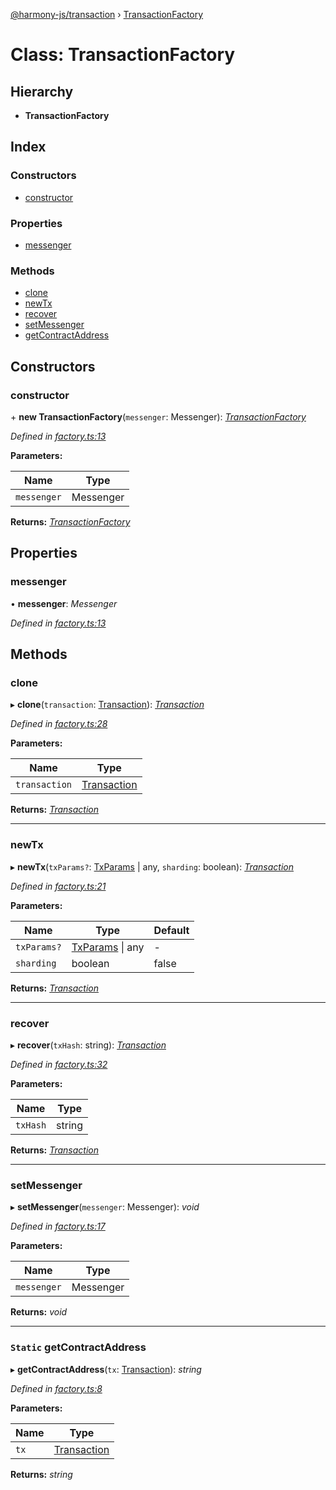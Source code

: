 [@harmony-js/transaction](../globals.md) › [TransactionFactory](transactionfactory.md)

# Class: TransactionFactory

## Hierarchy

* **TransactionFactory**

## Index

### Constructors

* [constructor](transactionfactory.md#constructor)

### Properties

* [messenger](transactionfactory.md#messenger)

### Methods

* [clone](transactionfactory.md#clone)
* [newTx](transactionfactory.md#newtx)
* [recover](transactionfactory.md#recover)
* [setMessenger](transactionfactory.md#setmessenger)
* [getContractAddress](transactionfactory.md#static-getcontractaddress)

## Constructors

###  constructor

\+ **new TransactionFactory**(`messenger`: Messenger): *[TransactionFactory](transactionfactory.md)*

*Defined in [factory.ts:13](https://github.com/FireStack-Lab/Harmony-sdk-core/blob/ad01043/packages/harmony-transaction/src/factory.ts#L13)*

**Parameters:**

Name | Type |
------ | ------ |
`messenger` | Messenger |

**Returns:** *[TransactionFactory](transactionfactory.md)*

## Properties

###  messenger

• **messenger**: *Messenger*

*Defined in [factory.ts:13](https://github.com/FireStack-Lab/Harmony-sdk-core/blob/ad01043/packages/harmony-transaction/src/factory.ts#L13)*

## Methods

###  clone

▸ **clone**(`transaction`: [Transaction](transaction.md)): *[Transaction](transaction.md)*

*Defined in [factory.ts:28](https://github.com/FireStack-Lab/Harmony-sdk-core/blob/ad01043/packages/harmony-transaction/src/factory.ts#L28)*

**Parameters:**

Name | Type |
------ | ------ |
`transaction` | [Transaction](transaction.md) |

**Returns:** *[Transaction](transaction.md)*

___

###  newTx

▸ **newTx**(`txParams?`: [TxParams](../interfaces/txparams.md) | any, `sharding`: boolean): *[Transaction](transaction.md)*

*Defined in [factory.ts:21](https://github.com/FireStack-Lab/Harmony-sdk-core/blob/ad01043/packages/harmony-transaction/src/factory.ts#L21)*

**Parameters:**

Name | Type | Default |
------ | ------ | ------ |
`txParams?` | [TxParams](../interfaces/txparams.md) &#124; any | - |
`sharding` | boolean | false |

**Returns:** *[Transaction](transaction.md)*

___

###  recover

▸ **recover**(`txHash`: string): *[Transaction](transaction.md)*

*Defined in [factory.ts:32](https://github.com/FireStack-Lab/Harmony-sdk-core/blob/ad01043/packages/harmony-transaction/src/factory.ts#L32)*

**Parameters:**

Name | Type |
------ | ------ |
`txHash` | string |

**Returns:** *[Transaction](transaction.md)*

___

###  setMessenger

▸ **setMessenger**(`messenger`: Messenger): *void*

*Defined in [factory.ts:17](https://github.com/FireStack-Lab/Harmony-sdk-core/blob/ad01043/packages/harmony-transaction/src/factory.ts#L17)*

**Parameters:**

Name | Type |
------ | ------ |
`messenger` | Messenger |

**Returns:** *void*

___

### `Static` getContractAddress

▸ **getContractAddress**(`tx`: [Transaction](transaction.md)): *string*

*Defined in [factory.ts:8](https://github.com/FireStack-Lab/Harmony-sdk-core/blob/ad01043/packages/harmony-transaction/src/factory.ts#L8)*

**Parameters:**

Name | Type |
------ | ------ |
`tx` | [Transaction](transaction.md) |

**Returns:** *string*
